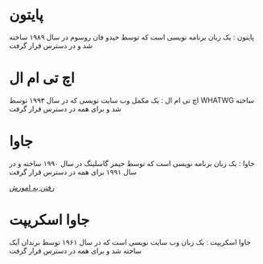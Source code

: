 <h1>پایتون</h1>

<p>پایتون : یک زبان برنامه نویسی است که توسط خیدو فان روسوم در سال ۱۹۸۹
ساخته شد و در دسترس قرار گرفت</p>

<h1>اچ تی ام ال</h1>

<p>اچ تی ام ال : یک مکمل وب سایت نویسی که در سال ۱۹۹۳ توسط WHATWG ساخته شد و برای همه در دسترس قرار گرفت</p>

<h1>جاوا</h1>

<p>جاوا : یک زبان برنامه نویسی است که توسط جیمز گاسلینگ در سال ۱۹۹۰ ساخته و در سال ۱۹۹۱ برای همه در دسترس قرار گرفت</p>

<a href="https://github.com/apk1234A/programmers/blob/main/learn_java.md">رفتن به اموزش</a>

<h1>جاوا اسکریپت</h1>

<p>جاوا اسکریپت : یک زبان وب سایت نویسی است که در سال ۱۹۶۱ توسط برندان آیک ساخته شد و برای همه در دسترس قرار گرفت</p>
